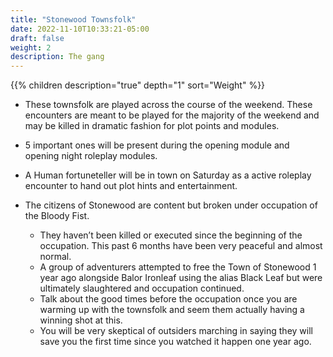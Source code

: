 ```yaml
---
title: "Stonewood Townsfolk"
date: 2022-11-10T10:33:21-05:00
draft: false
weight: 2
description: The gang
---
```


{{% children description="true" depth="1"  sort="Weight" %}}

- These townsfolk are played across the course of the weekend. These encounters are meant to be played for the majority of the weekend and may be killed in dramatic fashion for plot points and modules.

- 5 important ones will be present during the opening module and opening night roleplay modules.

- A Human fortuneteller will be in town on Saturday as a active roleplay encounter to hand out plot hints and entertainment.

- The citizens of Stonewood are content but broken under occupation of the Bloody Fist.

  - They haven’t been killed or executed since the beginning of the occupation. This past 6 months have been very peaceful and almost normal.
  - A group of adventurers attempted to free the Town of Stonewood 1 year ago alongside Balor Ironleaf using the alias Black Leaf but were ultimately slaughtered and occupation continued. 
  - Talk about the good times before the occupation once you are warming up with the townsfolk and seem them actually having a winning shot at this.
  - You will be very skeptical of outsiders marching in saying they will save you the first time since you watched it happen one year ago.

  

 



 



